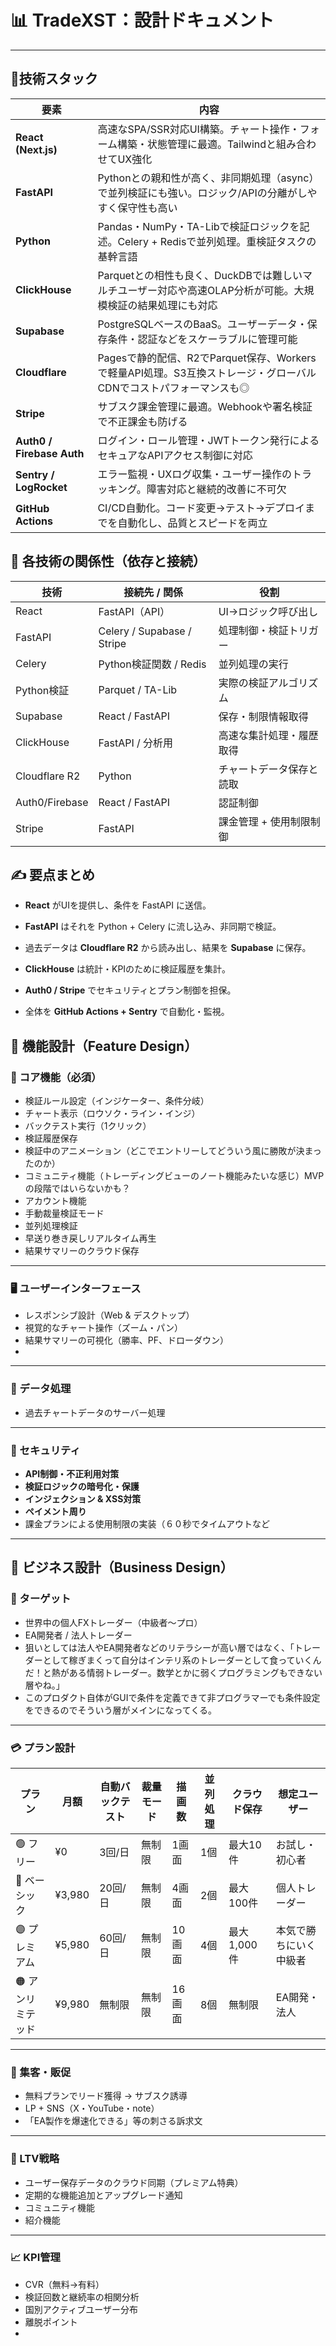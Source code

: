 # 📊 TradeXST：設計ドキュメント

---
## 🧱技術スタック

|要素|内容|
|---|---|
|**React (Next.js)**|高速なSPA/SSR対応UI構築。チャート操作・フォーム構築・状態管理に最適。Tailwindと組み合わせてUX強化|
|**FastAPI**|Pythonとの親和性が高く、非同期処理（async）で並列検証にも強い。ロジック/APIの分離がしやすく保守性も高い|
|**Python**|Pandas・NumPy・TA-Libで検証ロジックを記述。Celery + Redisで並列処理。重検証タスクの基幹言語|
|**ClickHouse**|Parquetとの相性も良く、DuckDBでは難しいマルチユーザー対応や高速OLAP分析が可能。大規模検証の結果処理にも対応|
|**Supabase**|PostgreSQLベースのBaaS。ユーザーデータ・保存条件・認証などをスケーラブルに管理可能|
|**Cloudflare**|Pagesで静的配信、R2でParquet保存、Workersで軽量API処理。S3互換ストレージ・グローバルCDNでコストパフォーマンスも◎|
|**Stripe**|サブスク課金管理に最適。Webhookや署名検証で不正課金も防げる|
|**Auth0 / Firebase Auth**|ログイン・ロール管理・JWTトークン発行によるセキュアなAPIアクセス制御に対応|
|**Sentry / LogRocket**|エラー監視・UXログ収集・ユーザー操作のトラッキング。障害対応と継続的改善に不可欠|
|**GitHub Actions**|CI/CD自動化。コード変更→テスト→デプロイまでを自動化し、品質とスピードを両立|

## 🔁 各技術の関係性（依存と接続）

| 技術             | 接続先 / 関係                   | 役割            |
| -------------- | -------------------------- | ------------- |
| React          | FastAPI（API）               | UI→ロジック呼び出し   |
| FastAPI        | Celery / Supabase / Stripe | 処理制御・検証トリガー   |
| Celery         | Python検証関数 / Redis         | 並列処理の実行       |
| Python検証       | Parquet / TA-Lib           | 実際の検証アルゴリズム   |
| Supabase       | React / FastAPI            | 保存・制限情報取得     |
| ClickHouse     | FastAPI / 分析用              | 高速な集計処理・履歴取得  |
| Cloudflare R2  | Python                     | チャートデータ保存と読取  |
| Auth0/Firebase | React / FastAPI            | 認証制御          |
| Stripe         | FastAPI                    | 課金管理 + 使用制限制御 |
## ✍️ 要点まとめ

- **React** がUIを提供し、条件を FastAPI に送信。
    
- **FastAPI** はそれを Python + Celery に流し込み、非同期で検証。
    
- 過去データは **Cloudflare R2** から読み出し、結果を **Supabase** に保存。
    
- **ClickHouse** は統計・KPIのために検証履歴を集計。
    
- **Auth0 / Stripe** でセキュリティとプラン制御を担保。
    
- 全体を **GitHub Actions + Sentry** で自動化・監視。


## 🔧 機能設計（Feature Design）

### 📌 コア機能（必須）

- 検証ルール設定（インジケーター、条件分岐）
- チャート表示（ロウソク・ライン・インジ）
- バックテスト実行（1クリック）
- 検証履歴保存
- 検証中のアニメーション（どこでエントリーしてどういう風に勝敗が決まったのか）
- コミュニティ機能（トレーディングビューのノート機能みたいな感じ）MVPの段階ではいらないかも？
- アカウント機能
- 手動裁量検証モード
- 並列処理検証
- 早送り巻き戻しリアルタイム再生
- 結果サマリーのクラウド保存

---

### 🖥️ ユーザーインターフェース

- レスポンシブ設計（Web & デスクトップ）
- 視覚的なチャート操作（ズーム・パン）
- 結果サマリーの可視化（勝率、PF、ドローダウン）
-

---

### 💾 データ処理

- 過去チャートデータのサーバー処理
---

### 🔐 セキュリティ

- **API制御・不正利用対策**
- **検証ロジックの暗号化・保護**
- **インジェクション & XSS対策**
- **ペイメント周り**
- 課金プランによる使用制限の実装（６０秒でタイムアウトなど

---

## 💼 ビジネス設計（Business Design）

### 🎯 ターゲット

- 世界中の個人FXトレーダー（中級者〜プロ）
- EA開発者 / 法人トレーダー
- 狙いとしては法人やEA開発者などのリテラシーが高い層ではなく、「トレーダーとして稼ぎまくって自分はインテリ系のトレーダーとして食っていくんだ！と熱がある情弱トレーダー。数学とかに弱くプログラミングもできない層やね。」
- このプロダクト自体がGUIで条件を定義できて非プログラマーでも条件設定をできるのでそういう層がメインになってくる。

---

### 💳 プラン設計

| プラン        | 月額     | 自動バックテスト | 裁量モード | 描画数  | 並列処理 | クラウド保存   | 想定ユーザー      |
| ---------- | ------ | -------- | ----- | ---- | ---- | -------- | ----------- |
| 🟢 フリー     | ¥0     | 3回/日     | 無制限   | 1画面  | 1個   | 最大10件    | お試し・初心者     |
| 🔵 ベーシック   | ¥3,980 | 20回/日    | 無制限   | 4画面  | 2個   | 最大100件   | 個人トレーダー     |
| 🟣 プレミアム   | ¥5,980 | 60回/日    | 無制限   | 10画面 | 4個   | 最大1,000件 | 本気で勝ちにいく中級者 |
| 🟠 アンリミテッド | ¥9,980 | 無制限      | 無制限   | 16画面 | 8個   | 無制限      | EA開発・法人     |

---

### 📣 集客・販促

- 無料プランでリード獲得 → サブスク誘導
- LP + SNS（X・YouTube・note）
- 「EA製作を爆速化できる」等の刺さる訴求文

---

### 🔁 LTV戦略

- ユーザー保存データのクラウド同期（プレミアム特典）
- 定期的な機能追加とアップグレード通知
- コミュニティ機能
- 紹介機能
---

### 📈 KPI管理

- CVR（無料→有料）
- 検証回数と継続率の相関分析
- 国別アクティブユーザー分布
- 離脱ポイント
- 
